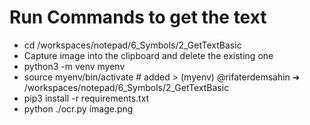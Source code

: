 # Run Commands to get the text
- cd /workspaces/notepad/6_Symbols/2_GetTextBasic
- Capture image into the clipboard and delete the existing one
- python3 -m venv myenv
- source myenv/bin/activate # added > (myenv) @rifaterdemsahin ➜ /workspaces/notepad/6_Symbols/2_GetTextBasic
- pip3 install -r requirements.txt
- python ./ocr.py image.png

